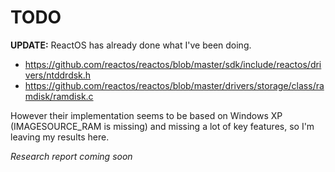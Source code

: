 # TODO

**UPDATE:** ReactOS has already done what I've been doing.

- https://github.com/reactos/reactos/blob/master/sdk/include/reactos/drivers/ntddrdsk.h
- https://github.com/reactos/reactos/blob/master/drivers/storage/class/ramdisk/ramdisk.c

However their implementation seems to be based on Windows XP (IMAGESOURCE_RAM is missing) and missing a lot of key features, so I'm leaving my results here.

*Research report coming soon*

